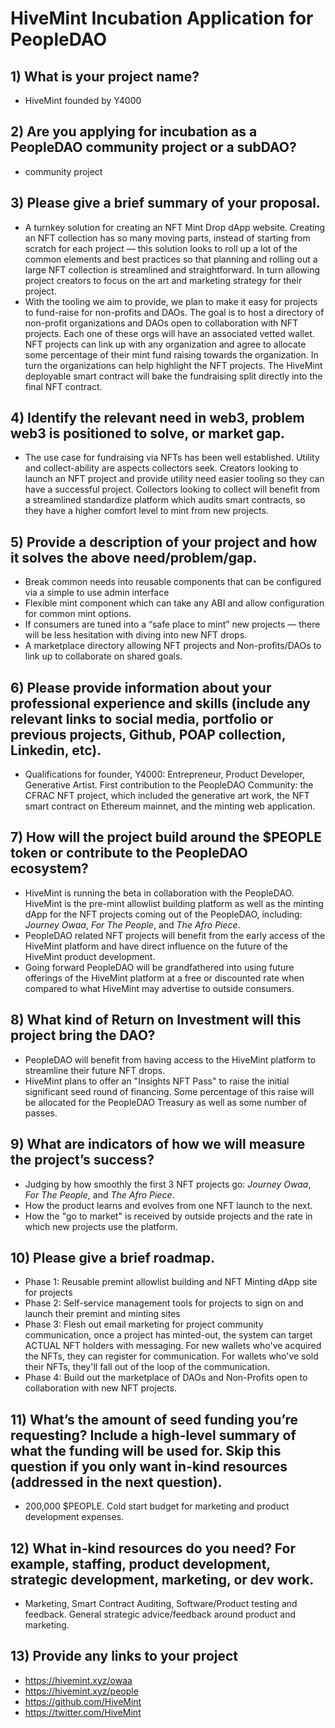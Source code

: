 # HiveMint Incubation Application for PeopleDAO

## 1) What is your project name?

- HiveMint founded by Y4000

## 2) Are you applying for incubation as a PeopleDAO community project or a subDAO?

- community project

## 3) Please give a brief summary of your proposal.

- A turnkey solution for creating an NFT Mint Drop dApp website.  Creating an NFT collection has so many moving parts, instead of starting from scratch for each project — this solution looks to roll up a lot of the common elements and best practices so that planning and rolling out a large NFT collection is streamlined and straightforward.  In turn allowing project creators to focus on the art and marketing strategy for their project.
- With the tooling we aim to provide, we plan to make it easy for projects to fund-raise for non-profits and DAOs.  The goal is to host a directory of non-profit organizations and DAOs open to collaboration with NFT projects.  Each one of these orgs will have an associated vetted wallet.  NFT projects can link up with any organization and agree to allocate some percentage of their mint fund raising towards the organization.  In turn the organizations can help highlight the NFT projects.  The HiveMint deployable smart contract will bake the fundraising split directly into the final NFT contract.

## 4) Identify the relevant need in web3, problem web3 is positioned to solve, or market gap.

- The use case for fundraising via NFTs has been well established.  Utility and collect-ability are aspects collectors seek.  Creators looking to launch an NFT project and provide utility need easier tooling so they can have a successful project.  Collectors looking to collect will benefit from a streamlined standardize platform which audits smart contracts, so they have a higher comfort level to mint from new projects.  

## 5) Provide a description of your project and how it solves the above need/problem/gap.

- Break common needs into reusable components that can be configured via a simple to use admin interface
- Flexible mint component which can take any ABI and allow configuration for common mint options.
- If consumers are tuned into a “safe place to mint” new projects — there will be less hesitation with diving into new NFT drops.
- A marketplace directory allowing NFT projects and Non-profits/DAOs to link up to collaborate on shared goals.

## 6) Please provide information about your professional experience and skills (include any relevant links to social media, portfolio or previous projects, Github, POAP collection, Linkedin, etc).

- Qualifications for founder, Y4000: Entrepreneur, Product Developer, Generative Artist.  First contribution to the PeopleDAO Community: the CFRAC NFT project, which included the generative art work, the NFT smart contract on Ethereum mainnet, and the minting web application.  

## 7) How will the project build around the $PEOPLE token or contribute to the PeopleDAO ecosystem?

- HiveMint is running the beta in collaboration with the PeopleDAO.  HiveMint is the pre-mint allowlist building platform as well as the minting dApp for the NFT projects coming out of the PeopleDAO, including: *Journey Owaa*, *For The People*, and *The Afro Piece*.  
- PeopleDAO related NFT projects will benefit from the early access of the HiveMint platform and have direct influence on the future of the HiveMint product development.  
- Going forward PeopleDAO will be grandfathered into using future offerings of the HiveMint platform at a free or discounted rate when compared to what HiveMint may advertise to outside consumers.

## 8) What kind of Return on Investment will this project bring the DAO?

- PeopleDAO will benefit from having access to the HiveMint platform to streamline their future NFT drops.
- HiveMint plans to offer an "Insights NFT Pass" to raise the initial significant seed round of financing.  Some percentage of this raise will be allocated for the PeopleDAO Treasury as well as some number of passes.

## 9) What are indicators of how we will measure the project’s success?

- Judging by how smoothly the first 3 NFT projects go: *Journey Owaa*, *For The People*, and *The Afro Piece*.
- How the product learns and evolves from one NFT launch to the next.
- How the "go to market" is received by outside projects and the rate in which new projects use the platform.

## 10) Please give a brief roadmap.

- Phase 1: Reusable premint allowlist building and NFT Minting dApp site for projects
- Phase 2: Self-service management tools for projects to sign on and launch their premint and minting sites
- Phase 3: Flesh out email marketing for project community communication, once a project has minted-out, the system can target ACTUAL NFT holders with messaging.  For new wallets who've acquired the NFTs, they can register for communication.  For wallets who've sold their NFTs, they'll fall out of the loop of the communication.
- Phase 4: Build out the marketplace of DAOs and Non-Profits open to collaboration with new NFT projects.

## 11) What’s the amount of seed funding you’re requesting? Include a high-level summary of what the funding will be used for. Skip this question if you only want in-kind resources (addressed in the next question). 

- 200,000 $PEOPLE.  Cold start budget for marketing and product development expenses.

## 12) What in-kind resources do you need? For example, staffing, product development, strategic development, marketing, or dev work. 

- Marketing, Smart Contract Auditing, Software/Product testing and feedback.  General strategic advice/feedback around product and marketing.  

## 13) Provide any links to your project

- https://hivemint.xyz/owaa
- https://hivemint.xyz/people
- https://github.com/HiveMint
- https://twitter.com/HiveMint